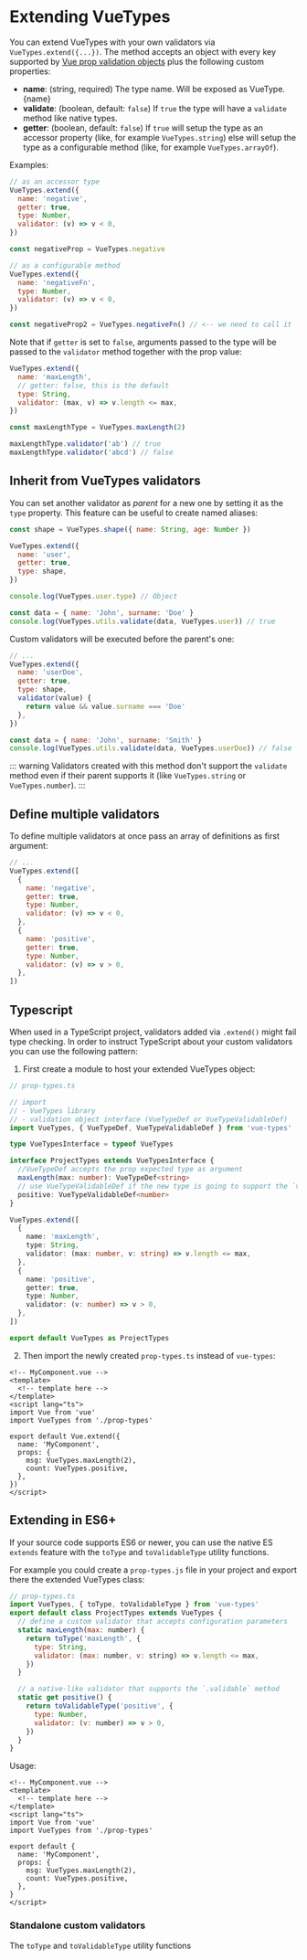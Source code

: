 # Extending VueTypes

You can extend VueTypes with your own validators via `VueTypes.extend({...})`. The method accepts an object with every key supported by [Vue prop validation objects](https://vuejs.org/v2/guide/components-props.html#Prop-Validation) plus the following custom properties:

- **name**: (string, required) The type name. Will be exposed as VueType.{name}
- **validate**: (boolean, default: `false`) If `true` the type will have a `validate` method like native types.
- **getter**: (boolean, default: `false`) If `true` will setup the type as an accessor property (like, for example `VueTypes.string`) else will setup the type as a configurable method (like, for example `VueTypes.arrayOf`).

Examples:

```js
// as an accessor type
VueTypes.extend({
  name: 'negative',
  getter: true,
  type: Number,
  validator: (v) => v < 0,
})

const negativeProp = VueTypes.negative

// as a configurable method
VueTypes.extend({
  name: 'negativeFn',
  type: Number,
  validator: (v) => v < 0,
})

const negativeProp2 = VueTypes.negativeFn() // <-- we need to call it
```

Note that if `getter` is set to `false`, arguments passed to the type will be passed to the `validator` method together with the prop value:

```js
VueTypes.extend({
  name: 'maxLength',
  // getter: false, this is the default
  type: String,
  validator: (max, v) => v.length <= max,
})

const maxLengthType = VueTypes.maxLength(2)

maxLengthType.validator('ab') // true
maxLengthType.validator('abcd') // false
```

## Inherit from VueTypes validators

You can set another validator as _parent_ for a new one by setting it as the `type` property. This feature can be useful to create named aliases:

```js
const shape = VueTypes.shape({ name: String, age: Number })

VueTypes.extend({
  name: 'user',
  getter: true,
  type: shape,
})

console.log(VueTypes.user.type) // Object

const data = { name: 'John', surname: 'Doe' }
console.log(VueTypes.utils.validate(data, VueTypes.user)) // true
```

Custom validators will be executed before the parent's one:

```js
// ...
VueTypes.extend({
  name: 'userDoe',
  getter: true,
  type: shape,
  validator(value) {
    return value && value.surname === 'Doe'
  },
})

const data = { name: 'John', surname: 'Smith' }
console.log(VueTypes.utils.validate(data, VueTypes.userDoe)) // false
```

::: warning
Validators created with this method don't support the `validate` method even if their parent supports it (like `VueTypes.string` or `VueTypes.number`).
:::

## Define multiple validators

To define multiple validators at once pass an array of definitions as first argument:

```js
// ...
VueTypes.extend([
  {
    name: 'negative',
    getter: true,
    type: Number,
    validator: (v) => v < 0,
  },
  {
    name: 'positive',
    getter: true,
    type: Number,
    validator: (v) => v > 0,
  },
])
```

## Typescript

When used in a TypeScript project, validators added via `.extend()` might fail type checking. In order to instruct TypeScript about your custom validators you can use the following pattern:

1. First create a module to host your extended VueTypes object:

```ts
// prop-types.ts

// import
// - VueTypes library
// - validation object interface (VueTypeDef or VueTypeValidableDef)
import VueTypes, { VueTypeDef, VueTypeValidableDef } from 'vue-types'

type VueTypesInterface = typeof VueTypes

interface ProjectTypes extends VueTypesInterface {
  //VueTypeDef accepts the prop expected type as argument
  maxLength(max: number): VueTypeDef<string>
  // use VueTypeValidableDef if the new type is going to support the `validate` method.
  positive: VueTypeValidableDef<number>
}

VueTypes.extend([
  {
    name: 'maxLength',
    type: String,
    validator: (max: number, v: string) => v.length <= max,
  },
  {
    name: 'positive',
    getter: true,
    type: Number,
    validator: (v: number) => v > 0,
  },
])

export default VueTypes as ProjectTypes
```

2. Then import the newly created `prop-types.ts` instead of `vue-types`:

```vue
<!-- MyComponent.vue -->
<template>
  <!-- template here -->
</template>
<script lang="ts">
import Vue from 'vue'
import VueTypes from './prop-types'

export default Vue.extend({
  name: 'MyComponent',
  props: {
    msg: VueTypes.maxLength(2),
    count: VueTypes.positive,
  },
})
</script>
```

## Extending in ES6+

If your source code supports ES6 or newer, you can use the native ES `extends` feature with the `toType` and `toValidableType` utility functions.

For example you could create a `prop-types.js` file in your project and export there the extended VueTypes class:

```js
// prop-types.ts
import VueTypes, { toType, toValidableType } from 'vue-types'
export default class ProjectTypes extends VueTypes {
  // define a custom validator that accepts configuration parameters
  static maxLength(max: number) {
    return toType('maxLength', {
      type: String,
      validator: (max: number, v: string) => v.length <= max,
    })
  }

  // a native-like validator that supports the `.validable` method
  static get positive() {
    return toValidableType('positive', {
      type: Number,
      validator: (v: number) => v > 0,
    })
  }
}
```

Usage:

```vue
<!-- MyComponent.vue -->
<template>
  <!-- template here -->
</template>
<script lang="ts">
import Vue from 'vue'
import VueTypes from './prop-types'

export default {
  name: 'MyComponent',
  props: {
    msg: VueTypes.maxLength(2),
    count: VueTypes.positive,
  },
}
</script>
```

### Standalone custom validators

The `toType` and `toValidableType` utility functions
